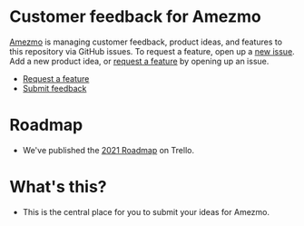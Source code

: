 # Customer feedback for Amezmo
[Amezmo](https://www.amezmo.com) is managing customer feedback, product ideas, and features to this repository via GitHub issues. To request a feature, open up a [new issue](https://github.com/amezmo/ideas/issues/new). Add a new product idea, or [request a feature](https://github.com/amezmo/ideas/issues/new) by opening up an issue.

- [Request a feature](https://github.com/amezmo/ideas/issues/new)
- [Submit feedback](https://github.com/amezmo/ideas/issues/new)

# Roadmap
- We've published the [2021 Roadmap](https://trello.com/b/bDO6sAYd/2021-roamap) on Trello.

# What's this?
- This is the central place for you to submit your ideas for Amezmo.



